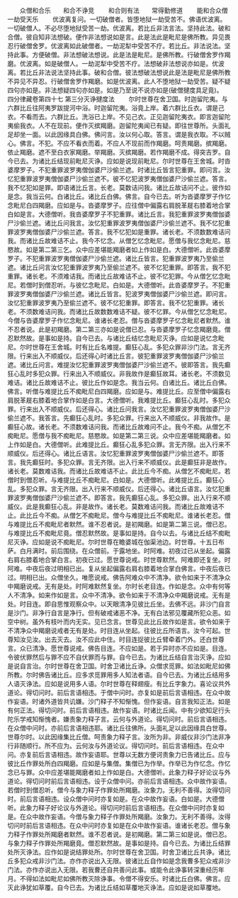 <!-- { "loadSidebar": true } -->
　　众僧和合乐　　和合不诤竞
　　和合则有法　　常得勤修道
　　能和合众僧　　一劫受天乐
　　优波离复问。一切破僧者。皆堕地狱一劫受苦不。佛语优波离。一切破僧人。不必尽堕地狱受苦一劫。优波离。若比丘非法言法。坚持此法。破和合僧。彼自知非法想破。便作非法想说如是言。此是法此是毗尼是佛所教。异见畏忍行破僧舍罗。优波离如此破僧者。一劫泥犁中受苦不疗。若比丘。非法说法。坚持此事。方便破僧。非法想破法想说。此是法是毗尼。是佛所教。行破僧舍罗作羯磨。优波离。如是破僧人。一劫泥犁中受苦不疗。法想破非法想说亦如是。优波离。若比丘非法说法坚持此事。破和合僧。彼法想破法想说此是法是毗尼是佛所教不异见不异忍。行破僧舍罗作羯磨。如是优波离。此人不堕地狱一劫受苦。疑不疑四句亦如是。非法想疑四句亦如是。如是乃至说不说亦如是(破僧揵度具足竟)。
四分律藏卷第四十七
第三分灭诤揵度法
　　尔时世尊在舍卫国。时迦留陀夷。与六群比丘往阿夷罗跋提河中浴。时迦留陀夷。浴竟上岸。着六群比丘衣。谓是己衣。不看而去。六群比丘。洗浴已上岸。不见己衣。正见迦留陀夷衣。即言迦留陀夷偷我衣。人不在现前。便作灭摈羯磨。迦留陀夷闻已有疑。即往世尊所。头面礼足却坐一面。以此因缘具白佛。佛问言。汝以何心取。答言。谓是我衣取。不以贼心。佛言。不犯。不应不看衣而着。不应人不现前而作羯磨。呵责羯磨。摈羯磨。依止羯磨。遮不至白衣家羯磨。举羯磨。灭摈羯磨。若作羯磨不成。得突吉罗。自今已去。为诸比丘结现前毗尼灭诤。应如是说现前毗尼。尔时世尊在王舍城。时沓婆摩罗子。不犯重罪波罗夷僧伽婆尸沙偷兰遮。时诸比丘皆言犯重罪。即问言。汝忆犯重罪波罗夷僧伽婆尸沙偷兰遮不。彼不忆犯波罗夷僧伽婆尸沙偷兰遮。答言。我不忆犯如是罪。即语诸比丘言。长老。莫数诘问我。诸比丘故诘问不止。彼作如是念。我当云何。白诸比丘。诸比丘白佛。佛言。自今已去。听为沓婆摩罗子作忆念毗尼白四羯磨。应如是与。沓婆摩罗子。应往僧中偏露右肩脱革屣右膝着地合掌白如是言。大德僧听。我沓婆摩罗子不犯重罪。诸比丘言。我犯重罪波罗夷僧伽婆尸沙偷兰遮。诸比丘问我言。汝忆犯重罪波罗夷僧伽婆尸沙偷兰遮不。我不忆犯重罪波罗夷僧伽婆尸沙偷兰遮。答言。我不忆犯如是重罪。诸长老。不须数数难诘问我。而诸比丘故难诘不止。我今不忆念。从僧乞忆念毗尼。愿僧与我忆念毗尼。慈愍故。如是第二第三乞。众中应差堪能羯磨者如上作如是白。大德僧听。此沓婆摩罗子。不犯重罪波罗夷僧伽婆尸沙偷兰遮。诸比丘皆言。犯重罪波罗夷乃至偷兰遮。诸比丘问言汝忆犯重罪波罗夷乃至偷兰遮不。彼不忆犯重罪。即答言。我不犯重罪。诸长老。不须难诘我。而诸比丘故难诘不止。彼不忆犯罪。今从僧乞忆念毗尼。若僧时到僧忍听。与彼忆念毗尼。白如是。大德僧听。此沓婆摩罗子。不犯重罪波罗夷僧伽婆尸沙偷兰遮。诸比丘皆言。犯波罗夷僧伽婆尸沙偷兰遮。即问言。汝忆犯重罪波罗夷乃至偷兰遮不。彼不忆犯重罪。即答言。我不忆犯重罪。诸长老。不须数难诘问我。而诸比丘故数数难诘不疑。彼不忆罪。今从僧乞忆念毗尼。今僧与沓婆摩罗子作忆念毗尼。谁诸长老忍。僧与沓婆摩罗子忆念毗尼者默然。谁不忍者说。此是初羯磨。第二第三亦如是说僧已忍。与沓婆摩罗子忆念羯磨竟。僧忍默然故。是事如是持。自今已去。与诸比丘结忆念毗尼灭诤。应如是说忆念毗尼。尔时世尊在王舍城。时有比丘名难提。癫狂心乱。多犯众罪非沙门法。言无齐限。行来出入不顺威仪。后还得心时诸比丘言。彼犯重罪波罗夷僧伽婆尸沙偷兰遮。诸比丘问言。难提汝忆犯重罪波罗夷僧伽婆尸沙偷兰遮不。彼即答言。我先癫狂心乱时多犯众罪。行来出入不顺威仪。非我故作是癫狂故耳。诸长老。不须数见难诘。诸比丘故难诘不止。彼比丘作如是念。我当云何。白诸比丘。诸比丘白佛。佛言。听僧与难提比丘不痴毗尼白四羯磨。应如是与。难提比丘。应至僧中偏露右肩脱革屣右膝着地合掌作如是白言。大德僧听。我难提比丘。癫狂心乱时。多犯众罪。行来出入不顺威仪。后还得心。诸比丘问我言。汝忆犯重罪波罗夷僧伽婆尸沙偷兰遮不。我答言。先癫狂心乱时。多犯众罪。行来出入不顺威仪。非我故作。是癫狂心故。诸长老。不须数难诘问我。而诸比丘故难问不止。我今不痴。从僧乞不痴毗尼。愿僧与我不痴毗尼。慈愍故。如是第二第三说。众中应差堪能羯磨者。如上作如是白。大德僧听。此难提比丘。癫狂心乱多犯众罪。言无齐限。出入行来不顺威仪。后还得心。诸比丘语言。汝忆犯重罪波罗夷僧伽婆尸沙偷兰遮不。即答言。我先癫狂时。多犯众罪。言无齐限。出入行来不顺威仪。此是癫狂非是故作。诸长老。莫数难诘我。而诸比丘故难诘不止。此比丘今不痴。从僧乞不痴毗尼。若僧时到僧忍听。与难提比丘不痴毗尼。白如是。大德僧听。此难提比丘。癫狂心乱。多犯众罪。言无齐限。出入行来不顺威仪。后还得心。诸比丘语言。汝忆犯重罪波罗夷僧伽婆尸沙偷兰遮不。即答言。我先癫狂心乱。多犯众罪。出入行来不顺威仪。此是我癫狂心乱。非是故作。诸长老。莫数难诘问我。而诸比丘故难诘不止。此比丘今不痴。从僧乞不痴毗尼。僧今与难提比丘不痴毗尼。谁诸长老忍。僧与难提比丘不痴毗尼者默然。谁不忍者说。是初羯磨。如是第二第三说。僧已忍。与难提比丘不痴毗尼竟。僧忍默然故。是事如是持。自今以去。与诸比丘结不痴毗尼灭诤。应如是说不痴毗尼。尔时世尊在瞻婆城在伽渠池边。时世尊。十五日布萨。白月满时。前后围绕。在众僧前。于露地坐。时阿难。初夜过已从坐起。偏露右肩右膝着地合掌白言。初夜已过。愿世尊说戒。时世尊默然。阿难即还复坐。时阿难。中夜后夜过明相已出。复从坐起偏露右肩右膝着地合掌白佛言。中夜后夜已过。明相已出。众僧坐久。唯愿说戒。佛告阿难众中不清净。欲令如来于不清净众中羯磨说戒。无有是处。时阿难默然复坐。尔时长老目连。作如是念。众中有何等人不清净。如来作如是言。众中不清净。欲令如来于不清净众中羯磨说戒。无有是处。时目连。即自思惟观察众中。以天眼清净见彼比丘坐。去佛不远。非沙门自言是沙门。非净行自言是净行。但有破戒诸恶不净。无有白法邪见覆藏所犯众恶。如空中树。虽外有枝叶而内无实。见已念言。世尊见此比丘故作如是言。欲令如来于不清净众中羯磨说戒者无有是处。时目连从坐起。往彼比丘所语言。汝今可起。世尊知汝见汝。出去灭去。汝不应此中住。时目连捉彼比丘臂牵着门外。还白世尊言。众已清净。愿世尊说戒。佛告目连。不应如是。若于异时亦不应如是。目连。令彼伏罪然后与罪不应不自伏罪而与罪。自今已去。为诸比丘结自言治灭诤。应如是说自言治。尔时世尊在舍卫国。时舍卫诸比丘诤。众僧求觅罪。如法如毗尼如佛所教。尔时佛告诸比丘。应多求觅罪用多人知法者语。自今已去。为诸比丘结用多人语灭诤法。应如是说用多人语。尔时世尊在释翅瘦。有比丘字象力。喜论议共外道论。得切问时。前后言语相违。于僧中问时。亦复如是前后言语相违。在众中故作妄语。时诸外道皆共讥嫌。沙门释子不知惭愧。但作妄语。自言我知正法。如是有何正法。得切问时。前后言语相违。故作妄语。时诸比丘闻。中有少欲知足行头陀乐学戒知惭愧者。嫌责象力释子言。云何与外道论。得切问时。前后言语相违。在众僧中问时。亦前后言语相违耶。诸比丘往佛所。头面礼足以此因缘具白世尊。世尊尔时。以此因缘集比丘僧。呵责象力释子言。汝所为非。非威仪非沙门法非净行非随顺行。所不应为。云何汝与外道论议。得切问时。前后言语相违。在众中问。亦复前后言语相违。故作妄语耶。世尊以无数方便诃责象力已告诸比丘。应与彼比丘作罪处所白四羯磨。应如是与集僧。集僧已为作举。作举已为作忆念。作忆念已与罪。众中应差堪能羯磨者如上作如是白。大德僧听。此象力释子好论议与外道论。得切问时前后言语相违。设于众僧中问。亦前后言语相违。众中故作妄语。若僧时到僧忍听。僧今与象力释子作罪处所羯磨。汝象力。无利不善得。汝得切问时。前后言语相违。设众僧中问时亦复如是。在众中故作妄语。白如是。大德僧听。此象力释子好论议与外道论。得切问时前后言语相违。在众僧中问时亦复如是。在众中故作妄语。今僧与象力释子作罪处所羯磨。汝象力。无利不善得。汝得切问时前后言语相违。在众中问时亦复如是在众中故作妄语。谁诸长老忍。僧与象力释子作罪处所羯磨者默然。谁不忍者说。是初羯磨。第二第三如是说。僧已忍。与象力释子作罪处所羯磨竟。僧忍默然故。是事如是持。自今已去。为诸比丘结罪处所灭诤法。应作如是说结罪处所。尔时世尊在舍卫国。时舍卫诸比丘共诤。诸比丘多犯众戒非沙门法。亦作亦说出入无限。彼诸比丘自作如是念我曹多犯众戒非沙门法。亦作亦说出入无限。若我曹还自共善问此事。或能令此诤事转深重经历年月。不得如法如毗尼如佛所教灭除诤事。令僧不得安乐。时诸比丘白佛。佛言。应灭此诤犹如草覆。自今已去。为诸比丘结如草覆地灭诤法。应如是说如草覆地。
